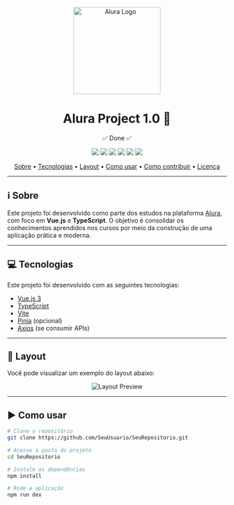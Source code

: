 <p align="center">
  <img src="https://www.alura.com.br/assets/img/home/alura-logo.svg" width="200" alt="Alura Logo"/>
</p>

<h1 align="center">Alura Project 1.0 🚀</h1>
<p align="center">✅ Done ✅</p>

<p align="center">
  <img src="https://img.shields.io/badge/languages-2-green" />
  <img src="https://img.shields.io/badge/repo%20size-XX%20MB-blue" />
  <img src="https://img.shields.io/badge/made%20by-SeuNome-success" />
  <img src="https://img.shields.io/badge/last%20commit-July%202025-orange" />
  <img src="https://img.shields.io/badge/license-MIT-green" />
  <img src="https://img.shields.io/github/stars/SeuUsuario/SeuRepositorio?style=social" />
</p>

<p align="center">
  <a href="#-sobre">Sobre</a> •
  <a href="#-tecnologias">Tecnologias</a> •
  <a href="#-layout">Layout</a> •
  <a href="#-como-usar">Como usar</a> •
  <a href="#-como-contribuir">Como contribuir</a> •
  <a href="#-licença">Licença</a>
</p>

---

## ℹ️ Sobre

Este projeto foi desenvolvido como parte dos estudos na plataforma [Alura](https://www.alura.com.br/), com foco em **Vue.js** e **TypeScript**. O objetivo é consolidar os conhecimentos aprendidos nos cursos por meio da construção de uma aplicação prática e moderna.

---

## 💻 Tecnologias

Este projeto foi desenvolvido com as seguintes tecnologias:

- [Vue.js 3](https://vuejs.org/)
- [TypeScript](https://www.typescriptlang.org/)
- [Vite](https://vitejs.dev/)
- [Pinia](https://pinia.vuejs.org/) (opcional)
- [Axios](https://axios-http.com/) (se consumir APIs)

---

## 🎨 Layout

Você pode visualizar um exemplo do layout abaixo:

<p align="center">
  <img src="https://via.placeholder.com/800x400.png?text=Insira+uma+imagem+do+seu+layout+aqui" alt="Layout Preview"/>
</p>

---

## ▶️ Como usar

```bash
# Clone o repositório
git clone https://github.com/SeuUsuario/SeuRepositorio.git

# Acesse a pasta do projeto
cd SeuRepositorio

# Instale as dependências
npm install

# Rode a aplicação
npm run dev
